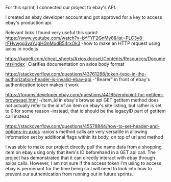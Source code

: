 For this sprint, I connected our project to ebay's API.

I created an ebay developer account and got approved for a key to access ebay's production api. 

Relevant links I found very useful this sprint:
https://www.youtube.com/watch?v=bYFYF2GnMy8&list=PLC3y8-rFHvwgg3vaYJgHGnModB54rxOk3
-how to make an HTTP request using axios in node.js

https://kapeli.com/cheat_sheets/Axios.docset/Contents/Resources/Documents/index
-Clarifies documentation on axios body format

https://stackoverflow.com/questions/43761288/token-type-in-the-authorization-header-is-invalid-ebay-api
-"Bearer" in front of ebay's authentication token makes it work

https://forums.developer.ebay.com/questions/44165/endpoint-for-getitem-browseapi.html
-/item_id in ebay's browse api GET getItem method does not actually refer to the id of an item on ebay's site listing, but rather is set to 0 for some reason
-instead, that id should be the legacyID part of getItem call instead

https://stackoverflow.com/questions/45578844/how-to-set-header-and-options-in-axios
-axios's method calls are very versatile in allowing information set by additional flags within its body, on top of url and method

I was able to make our project directly pull the name data from a shopping item on ebay using only that item's ID beforehand in a GET api call.
The project has demonstrated that it can directly interact with ebay through axios calls. However, I am not sure if the access token I'm using
to access ebay is permenant for the time being so I will need to look into how to prevent our authentication from running out in future sprints.